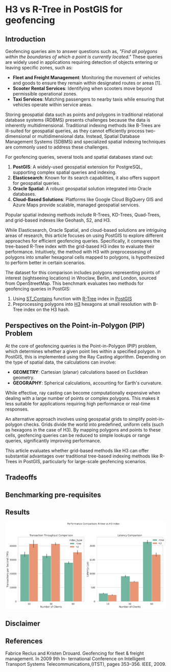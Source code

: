 # H3 vs R-Tree in PostGIS for geofencing

## Introduction

Geofencing queries aim to answer questions such as, _"Find all polygons within the boundaries of which a point is currently located."_ These queries are widely used in applications requiring detection of objects entering or leaving specific zones, such as:
- **Fleet and Freight Management**: Monitoring the movement of vehicles and goods to ensure they remain within designated routes or areas [1].
- **Scooter Rental Services**: Identifying when scooters move beyond permissible operational zones.
- **Taxi Services**: Matching passengers to nearby taxis while ensuring that vehicles operate within service areas.

Storing geospatial data such as points and polygons in traditional relational database systems (RDBMS) presents challenges because the data is inherently multidimensional. Traditional indexing methods like B-Trees are ill-suited for geospatial queries, as they cannot efficiently process two-dimensional or multidimensional data. Instead, Spatial Database Management Systems (SDBMS) and specialized spatial indexing techniques are commonly used to address these challenges.

For geofencing queries, several tools and spatial databases stand out:
1) **PostGIS**: A widely-used geospatial extension for PostgreSQL, supporting complex spatial queries and indexing.
2) **Elasticsearch**: Known for its search capabilities, it also offers support for geospatial queries.
3) **Oracle Spatial**: A robust geospatial solution integrated into Oracle databases.
4) **Cloud-Based Solutions**: Platforms like Google Cloud BigQuery GIS and Azure Maps provide scalable, managed geospatial services.

Popular spatial indexing methods include R-Trees, KD-Trees, Quad-Trees, and grid-based indexes like Geohash, S2, and H3.

While Elasticsearch, Oracle Spatial, and cloud-based solutions are intriguing areas of research, this article focuses on using PostGIS to explore different approaches for efficient geofencing queries. Specifically, it compares the tree-based R-Tree index with the grid-based H3 index to evaluate their performance. Intuitively, the method with H3 with preprocessesing of polygons into smaller hexagonal cells mapped to polygons, is hypothesized to perform better in certain scenarios.

The dataset for this comparison includes polygons representing points of interest (sightseeing locations) in Wroclaw, Berlin, and London, sourced from OpenStreetMap. This benchmark evaluates two methods for geofencing queries in PostGIS:
1) Using [ST_Contains](https://postgis.net/docs/ST_Contains.html) function with [R-Tree](https://en.wikipedia.org/wiki/R-tree) index in [PostGIS](https://postgis.net/)
2) Preprocessing polygons into [H3](https://h3geo.org/) hexagons at small resolution with B-Tree index on the H3 hash.

## Perspectives on the Point-in-Polygon (PIP) Problem

At the core of geofencing queries is the Point-in-Polygon (PIP) problem, which determines whether a given point lies within a specified polygon. In PostGIS, this is implemented using the Ray Casting algorithm. Depending on the type of spatial data, the calculations can involve:

- **GEOMETRY**: Cartesian (planar) calculations based on Euclidean geometry.
- **GEOGRAPHY**: Spherical calculations, accounting for Earth's curvature.

While effective, ray casting can become computationally expensive when dealing with a large number of points or complex polygons. This makes it less suitable for applications requiring high performance or real-time responses.

An alternative approach involves using geospatial grids to simplify point-in-polygon checks. Grids divide the world into predefined, uniform cells (such as hexagons in the case of H3). By mapping polygons and points to these cells, geofencing queries can be reduced to simple lookups or range queries, significantly improving performance.

This article evaluates whether grid-based methods like H3 can offer substantial advantages over traditional tree-based indexing methods like R-Trees in PostGIS, particularly for large-scale geofencing scenarios.

## Tradeoffs

## Benchmarking pre-requisites

## Results

![benchmarking](./visualizations/r_tree_vs_h3_pgbench.png)

## Disclaimer

## References

Fabrice Reclus and Kristen Drouard. Geofencing for fleet & freight management. In 2009 9th In-
ternational Conference on Intelligent Transport Systems Telecommunications,(ITST), pages 353–356.
IEEE, 2009.

